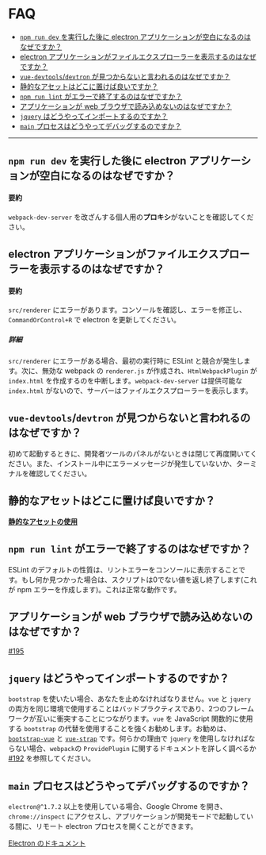 # FAQ

- [`npm run dev` を実行した後に electron アプリケーションが空白になるのはなぜですか？](#why-is-my-electron-app-blank-after-running-npm-run-dev)
- [electron アプリケーションがファイルエクスプローラーを表示するのはなぜですか？](#why-does-my-electron-app-show-a-file-explorer)
- [`vue-devtools`/`devtron` が見つからないと言われるのはなぜですか？](#why-is-vue-devtoolsdevtron-missing)
- [静的なアセットはどこに置けば良いですか？](#where-do-i-put-static-assets)
- [`npm run lint` がエラーで終了するのはなぜですか？](#why-did-npm-run-lint-end-with-an-error)
- [アプリケーションが web ブラウザで読み込めないのはなぜですか？](#why-cant-i-load-my-app-in-a-web-browser)
- [`jquery` はどうやってインポートするのですか？](#how-do-import-jquery)
- [`main` プロセスはどうやってデバッグするのですか？](#how-can-i-debug-the-main-process)

---

## `npm run dev` を実行した後に electron アプリケーションが空白になるのはなぜですか？

#### 要約

`webpack-dev-server` を改ざんする個人用の**プロキシ**がないことを確認してください。

## electron アプリケーションがファイルエクスプローラーを表示するのはなぜですか？

#### 要約

`src/renderer` にエラーがあります。コンソールを確認し、エラーを修正し、`CommandOrControl+R` で electron を更新してください。

##### 詳細

`src/renderer` にエラーがある場合、最初の実行時に ESLint と競合が発生します。次に、無効な webpack の `renderer.js` が作成され、`HtmlWebpackPlugin` が `index.html` を作成するのを中断します。`webpack-dev-server` は提供可能な `index.html`  がないので、サーバーはファイルエクスプローラーを表示します。

## `vue-devtools`/`devtron` が見つからないと言われるのはなぜですか？

初めて起動するときに、開発者ツールのパネルがないときは閉じて再度開いてください。また、インストール中にエラーメッセージが発生していないか、ターミナルを確認してください。

## 静的なアセットはどこに置けば良いですか？

[**静的なアセットの使用**](using-static-assets.md)

## `npm run lint` がエラーで終了するのはなぜですか？

ESLint のデフォルトの性質は、リントエラーをコンソールに表示することです。もし何か見つかった場合は、スクリプトは0でない値を返し終了します(これが npm エラーを作成します)。これは正常な動作です。

## アプリケーションが web ブラウザで読み込めないのはなぜですか？

[#195](https://github.com/SimulatedGREG/electron-vue/issues/195)

## `jquery` はどうやってインポートするのですか？

`bootstrap` を使いたい場合、あなたを止めなければなりません。`vue` と `jquery` の両方を同じ環境で使用することはバッドプラクティスであり、2つのフレームワークが互いに衝突することにつながります。`vue` を JavaScript 関数的に使用する `bootstrap` の代替を使用することを強くお勧めします。お勧めは、[`bootstrap-vue`](https://github.com/bootstrap-vue/bootstrap-vue) と [`vue-strap`](https://github.com/yuche/vue-strap) です。何らかの理由で `jquery` を使用しなければならない場合、`webpack`の `ProvidePlugin` に関するドキュメントを詳しく調べるか [#192](https://github.com/SimulatedGREG/electron-vue/issues/192) を参照してください。

## `main` プロセスはどうやってデバッグするのですか？

`electron@^1.7.2` 以上を使用している場合、Google Chrome を開き、`chrome://inspect` にアクセスし、アプリケーションが開発モードで起動している間に、リモート electron プロセスを開くことができます。

[Electron のドキュメント](https://github.com/electron/electron/blob/master/docs/tutorial/debugging-main-process.md)
